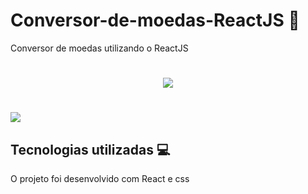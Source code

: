 # Conversor-de-moedas-ReactJS :money_with_wings:
Conversor de moedas utilizando o ReactJS 

<h1 align="center">
    <img src="https://ik.imagekit.io/lkgbmsinhh/conversor_de_moedas_PkthTKL5N.png">
</h1>

<h1>
    <img src="public/conversor/src/componente/React-App.gif">
</h1>

## Tecnologias utilizadas :computer:
O projeto foi desenvolvido com React e css 

